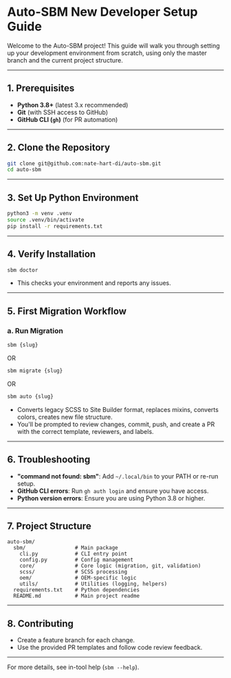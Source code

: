 # Auto-SBM New Developer Setup Guide

Welcome to the Auto-SBM project! This guide will walk you through setting up your development environment from scratch, using only the master branch and the current project structure.

---

## 1. Prerequisites

- **Python 3.8+** (latest 3.x recommended)
- **Git** (with SSH access to GitHub)
- **GitHub CLI (`gh`)** (for PR automation)

---

## 2. Clone the Repository

```sh
git clone git@github.com:nate-hart-di/auto-sbm.git
cd auto-sbm
```

---

## 3. Set Up Python Environment

```sh
python3 -m venv .venv
source .venv/bin/activate
pip install -r requirements.txt
```

---

## 4. Verify Installation

```sh
sbm doctor
```

- This checks your environment and reports any issues.

---

## 5. First Migration Workflow

### a. Run Migration

```sh
sbm {slug}
```

OR

```sh
sbm migrate {slug}
```

OR

```sh
sbm auto {slug}
```

- Converts legacy SCSS to Site Builder format, replaces mixins, converts colors, creates new file structure.
- You'll be prompted to review changes, commit, push, and create a PR with the correct template, reviewers, and labels.

---

## 6. Troubleshooting

- **"command not found: sbm"**: Add `~/.local/bin` to your PATH or re-run setup.
- **GitHub CLI errors**: Run `gh auth login` and ensure you have access.
- **Python version errors**: Ensure you are using Python 3.8 or higher.

---

## 7. Project Structure

```
auto-sbm/
  sbm/                # Main package
    cli.py            # CLI entry point
    config.py         # Config management
    core/             # Core logic (migration, git, validation)
    scss/             # SCSS processing
    oem/              # OEM-specific logic
    utils/            # Utilities (logging, helpers)
  requirements.txt    # Python dependencies
  README.md           # Main project readme
```

---

## 8. Contributing

- Create a feature branch for each change.
- Use the provided PR templates and follow code review feedback.

---

For more details, see in-tool help (`sbm --help`).
